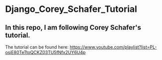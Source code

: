 # Django_Corey_Schafer_Tutorial
## In this repo, I am following Corey Schafer's tutorial.
The tutorial can be found here: https://www.youtube.com/playlist?list=PL-osiE80TeTtoQCKZ03TU5fNfx2UY6U4p
